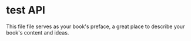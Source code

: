 # test API

This file file serves as your book's preface, a great place to describe your book's content and ideas.





